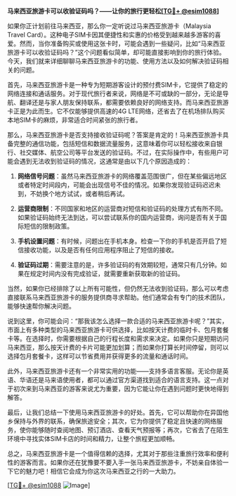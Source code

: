 **马来西亚旅游卡可以收验证码吗？——让你的旅行更轻松[[TG💪+ @esim1088](https://t.me/s/esim1088)]**

如果你正计划前往马来西亚，那么你一定听说过马来西亚旅游卡（Malaysia Travel Card）。这种电子SIM卡因其便捷性和实惠的价格受到越来越多游客的喜爱。然而，当你准备购买或使用这张卡时，可能会遇到一些疑问，比如“马来西亚旅游卡可以收验证码吗？”这个问题看似简单，却可能直接影响到你的旅行体验。今天，我们就来详细聊聊马来西亚旅游卡的功能、使用方法以及如何解决验证码相关的问题。

首先，马来西亚旅游卡是一种专为短期游客设计的预付费SIM卡，它提供了稳定的网络连接和通话服务。对于现代旅行者来说，网络是不可或缺的一部分，无论是导航、翻译还是与家人朋友保持联系，都需要依赖良好的网络支持。而马来西亚旅游卡正是为此而生。它不仅能够提供高速的4G LTE网络，还省去了在机场排队购买本地SIM卡的麻烦，非常适合时间紧张的旅行者。

那么，马来西亚旅游卡是否支持接收验证码呢？答案是肯定的！马来西亚旅游卡具备完整的通信功能，包括短信和数据流量服务，这意味着你可以轻松接收来自银行、社交媒体、航空公司等平台发送的验证码。不过，在实际操作中，有些用户可能会遇到无法收到验证码的情况，这通常是由以下几个原因造成的：

1. **网络信号问题**：虽然马来西亚旅游卡的网络覆盖范围很广，但在某些偏远地区或者特定时间段内，可能会出现信号不佳的情况。如果你发现验证码迟迟未到，不妨换个地方试试，或者稍后再试。
   
2. **运营商限制**：不同国家和地区的运营商对短信和验证码的处理方式有所不同。如果验证码始终无法到达，可以尝试联系你的国内运营商，询问是否有关于国际短信的限制政策。

3. **手机设置问题**：有时候，问题出在手机本身。检查一下你的手机是否开启了短信接收功能，以及是否有任何应用程序阻止了短信的接收。

4. **验证码过期**：需要注意的是，许多验证码的有效期较短，通常只有几分钟。如果在规定时间内没有完成验证，就需要重新获取新的验证码。

当然，如果你已经排除了以上所有可能性，但仍然无法收到验证码，那么可以考虑直接联系马来西亚旅游卡的服务提供商寻求帮助。他们通常会有专门的技术团队，能够快速帮你解决问题。

说到这里，你可能会问：“那我该怎么选择一款合适的马来西亚旅游卡呢？”其实，市面上有多种类型的马来西亚旅游卡可供选择，比如按天计费的临时卡、包月套餐卡等。在选择时，你需要根据自己的行程长度和需求来决定。如果你只是短期访问马来西亚，那么按天计费的卡片可能更加划算；而如果你打算长时间停留，则可以选择包月套餐卡，这样可以节省费用并获得更多的流量和通话时间。

此外，马来西亚旅游卡还有一个非常实用的功能——支持多语言客服。无论你是英语、华语还是马来语使用者，都可以通过官方渠道找到适合的语言支持。这一点对于初次来到马来西亚的游客来说尤为重要，因为它能让你在遇到问题时更快地得到解答。

最后，让我们总结一下使用马来西亚旅游卡的好处。首先，它可以帮助你在异国他乡保持与外界的联系，确保旅途安全；其次，它为你提供了稳定且快速的网络服务，使你能够随时查阅地图、预订酒店、查看天气预报等；再次，它省去了在陌生环境中寻找实体SIM卡店的时间和精力，让整个旅程更加顺畅。

总之，马来西亚旅游卡是一个值得信赖的选择，尤其对于那些注重旅行效率和便利性的游客而言。如果你还在犹豫要不要入手一张马来西亚旅游卡，不妨亲自体验一下它的魅力吧！相信它会成为你这次马来西亚之行的一大助力。

[[TG💪+ @esim1088](https://t.me/s/esim1088) ![Image](https://i.postimg.cc/4NQfJmqS/Snipaste-2025-05-13-00-14-12.png)]